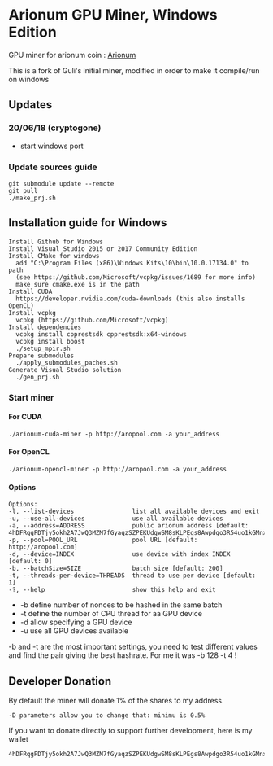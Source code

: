 
# Arionum GPU Miner, Windows Edition #

GPU miner for arionum coin : [Arionum](https://www.arionum.com/)

This is a fork of Guli's initial miner, modified in order to make it compile/run on windows

## Updates ##


### 20/06/18 (cryptogone)

* start windows port

### Update sources guide

    git submodule update --remote
    git pull
    ./make_prj.sh

## Installation guide for Windows ###
    Install Github for Windows
    Install Visual Studio 2015 or 2017 Community Edition
    Install CMake for windows
      add "C:\Program Files (x86)\Windows Kits\10\bin\10.0.17134.0" to path 
      (see https://github.com/Microsoft/vcpkg/issues/1689 for more info)
      make sure cmake.exe is in the path
    Install CUDA
      https://developer.nvidia.com/cuda-downloads (this also installs OpenCL)
    Install vcpkg
      vcpkg (https://github.com/Microsoft/vcpkg)
    Install dependencies
      vcpkg install cpprestsdk cpprestsdk:x64-windows
      vcpkg install boost
      ./setup_mpir.sh
    Prepare submodules
      ./apply_submodules_paches.sh
    Generate Visual Studio solution
      ./gen_prj.sh

### Start miner ###

#### For CUDA

    ./arionum-cuda-miner -p http://aropool.com -a your_address

#### For OpenCL

    ./arionum-opencl-miner -p http://aropool.com -a your_address
    
#### Options

    Options:
    -l, --list-devices                list all available devices and exit
    -u, --use-all-devices             use all available devices
    -a, --address=ADDRESS             public arionum address [default: 4hDFRqgFDTjy5okh2A7JwQ3MZM7fGyaqzSZPEKUdgwSM8sKLPEgs8Awpdgo3R54uo1kGMnxujQQpF94qV6SxEjRL]
    -p, --pool=POOL_URL               pool URL [default: http://aropool.com]
    -d, --device=INDEX                use device with index INDEX [default: 0]
    -b, --batchSize=SIZE              batch size [default: 200]
    -t, --threads-per-device=THREADS  thread to use per device [default: 1]
    -?, --help                        show this help and exit

* -b define number of nonces to be hashed in the same batch
* -t define the number of CPU thread for aa GPU device
* -d allow specifying a GPU device
* -u use all GPU devices available

-b and -t are the most important settings, you need to test different values and find the pair giving the best hashrate.
For me it was -b 128 -t 4 !

## Developer Donation

By default the miner will donate 1% of the shares to my address.

    -D parameters allow you to change that: minimu is 0.5%

If you want to donate directly to support further development, here is my wallet 

    4hDFRqgFDTjy5okh2A7JwQ3MZM7fGyaqzSZPEKUdgwSM8sKLPEgs8Awpdgo3R54uo1kGMnxujQQpF94qV6SxEjRL
    
